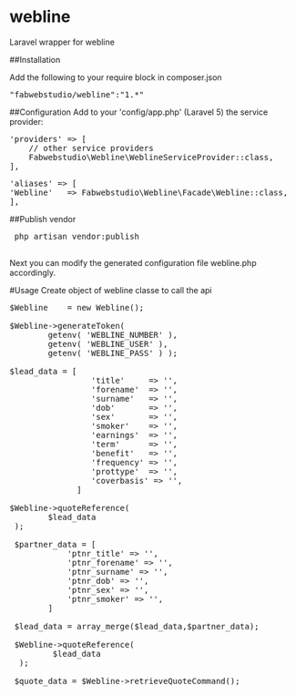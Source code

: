# webline
Laravel wrapper for webline

##Installation

Add the following to your require block in composer.json

<pre>
"fabwebstudio/webline":"1.*"
</pre>

##Configuration
Add to your 'config/app.php' (Laravel 5) the service provider:

<pre>
'providers' => [
    // other service providers
    Fabwebstudio\Webline\WeblineServiceProvider::class,
],
</pre>

<pre>
'aliases' => [
'Webline'   => Fabwebstudio\Webline\Facade\Webline::class,
],
</pre>


##Publish vendor
<pre>
 php artisan vendor:publish
  </pre>

Next you can modify the generated configuration file webline.php accordingly.

#Usage
Create object of webline classe to call the api

<pre>
$Webline    = new Webline();

$Webline->generateToken(
        getenv( 'WEBLINE_NUMBER' ),
        getenv( 'WEBLINE_USER' ),
        getenv( 'WEBLINE_PASS' ) );

$lead_data = [
                 'title'     => '',
                 'forename'  => '',
                 'surname'   => '',
                 'dob'       => '',
                 'sex'       => '',
                 'smoker'    => '',
                 'earnings'  => '',
                 'term'      => '',
                 'benefit'   => '',
                 'frequency' => '',
                 'prottype'  => '',
                 'coverbasis' => '',
              ]

$Webline->quoteReference(
        $lead_data
 );

 $partner_data = [
            'ptnr_title' => '',
            'ptnr_forename' => '',
            'ptnr_surname' => '',
            'ptnr_dob' => '',
            'ptnr_sex' => '',
            'ptnr_smoker' => '',
        ]

 $lead_data = array_merge($lead_data,$partner_data);

 $Webline->quoteReference(
         $lead_data
  );

 $quote_data = $Webline->retrieveQuoteCommand();

</pre>

